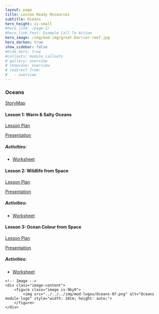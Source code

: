 ```yaml
---
layout: page
title: Lesson Ready Resources
subtitle: Oceans
hero_height: is-small
#hero_link: /page-1/
#hero_link_text: Example Call To Action
hero_image: /img/mod-img/great-barrier-reef.jpg
hero_darken: true
show_sidebar: false
#hide_hero: true
#callouts: module_callouts
# gallery: overview
# showcase: overview
# redirect_from:
#   - overview
---
```

### Oceans
<div class="image-text-container">
    <!-- Text beside the image -->
    <div class="text-content">
    <p><a href="https://storymaps.arcgis.com/collections/28dec9a0aacd40e6bf349547fdde4557" target="_blank">StoryMap</a></p>
    <h4>Lesson 1: Warm & Salty Oceans</h4>
        <p><a href="https://drive.google.com/file/d/1Dxb8JzL3vbjbqRZR0WHIA-BaoguiZg5E/view?usp=drive_link" target="_blank">Lesson Plan</a></p>
        <p><a href="https://docs.google.com/presentation/d/1Pkca-U2o0UB2A-2bigiK6uXHMPeZPpRR/edit?usp=drive_link&ouid=116366667872663722927&rtpof=true&sd=true" target="_blank">Presentation</a></p>
        <h5>Activities:</h5>
        <ul>
            <li><a href="https://drive.google.com/file/d/1x4DxhzeMzQ73VDNTDF98EcdhWPcdYWdJ/view?usp=drive_link" target="_blank">Worksheet</a></li>
        </ul>
    <h4>Lesson 2: Wildlife from Space</h4>
        <p><a href="https://drive.google.com/file/d/1xcjvPl4-kLQt8aLNYZrr1YsY8AHSnYyL/view?usp=drive_link" target="_blank">Lesson Plan</a></p>
        <p><a href="https://docs.google.com/presentation/d/1j_Wee0PBfUrjDx0vVUnrb4a3KimSF4af/edit?usp=drive_link&ouid=116366667872663722927&rtpof=true&sd=true" target="_blank">Presentation</a></p>
        <h5>Activities:</h5>
        <ul>
            <li><a href="https://drive.google.com/file/d/1ajKskwyoxjlkjc41x_GdYKOyDsNqIKKC/view?usp=drive_link" target="_blank">Worksheet</a></li>
        </ul>
    <h4>Lesson 3: Ocean Colour from Space</h4>
        <p><a href="https://drive.google.com/file/d/1wsh8NEPBxDUH2dulafBV1-bI4N3pWX_Q/view?usp=drive_link" target="_blank">Lesson Plan</a></p>
        <p><a href="https://docs.google.com/presentation/d/10IKYeHHFoNWsh0oaXbfuntVPZllHM4La/edit?usp=drive_link&ouid=116366667872663722927&rtpof=true&sd=true" target="_blank">Presentation</a></p>
        <h5>Activities:</h5>
        <ul>
            <li><a href="https://drive.google.com/file/d/1G0zhbEUkwV5UVLiYN8v2A_biB286x873/view?usp=drive_link" target="_blank">Worksheet</a></li>
        </ul>
    </div>

    <!-- Image -->
    <div class="image-content">
        <figure class="image is-9by9">
            <img src="../../../img/mod-logos/Oceans-07.png" alt="Oceans module logo" style="width: 10cm; height: auto;">
        </figure>
    </div>
</div>